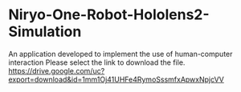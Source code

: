 # Niryo-One-Robot-Hololens2-Simulation
An application developed to implement the use of human-computer interaction
Please select the link to download the file.
https://drive.google.com/uc?export=download&id=1mm1Oj41UHFe4RymoSssmfxApwxNpjcVV
